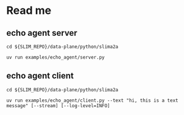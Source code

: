 # Read me

## echo agent server

```shell
cd ${SLIM_REPO}/data-plane/python/slima2a
```
```shell
uv run examples/echo_agent/server.py
```

## echo agent client

```shell
cd ${SLIM_REPO}/data-plane/python/slima2a
```
```shell
uv run examples/echo_agent/client.py --text "hi, this is a text message" [--stream] [--log-level=INFO]
```